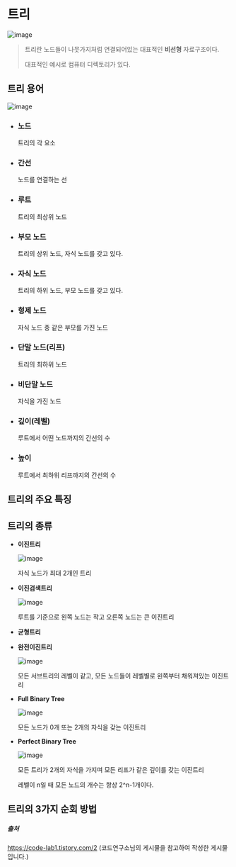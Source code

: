 # 트리

![image](https://github.com/dlrkdus/CS_STUDY/assets/99721126/ee0987a5-c85e-42e5-8d36-aec7908d51f9)

>트리란 노드들이 나뭇가지처럼 연결되어있는 대표적인 **비선형** 자료구조이다.
>
>대표적인 예시로 컴퓨터 디렉토리가 있다.


## 트리 용어
![image](https://github.com/dlrkdus/CS_STUDY/assets/99721126/76d19851-b07c-437c-bd43-d1a81a73a0af)

- ### 노드
    트리의 각 요소
- ### 간선
    노드를 연결하는 선
- ### 루트
    트리의 최상위 노드
- ### 부모 노드
    트리의 상위 노드, 자식 노드를 갖고 있다.
- ### 자식 노드
    트리의 하위 노드, 부모 노드를 갖고 있다.
- ### 형제 노드
    자식 노드 중 같은 부모를 가진 노드
- ### 단말 노드(리프)
    트리의 최하위 노드
- ### 비단말 노드
    자식을 가진 노드
- ### 깊이(레벨)
    루트에서 어떤 노드까지의 간선의 수
- ### 높이
    루트에서 최하위 리프까지의 간선의 수

## 트리의 주요 특징


## 트리의 종류 
    
  - **이진트리** 
    
    ![image](https://github.com/dlrkdus/CS_STUDY/assets/99721126/2ee436a6-72d5-4523-b396-159e0ac612f3)

     자식 노드가 최대 2개인 트리 
 
  - **이진검색트리**

    ![image](https://github.com/dlrkdus/CS_STUDY/assets/99721126/5dbbcbea-c745-4e9b-ba12-a674b2591776)
   
     루트를 기준으로 왼쪽 노드는 작고 오른쪽 노드는 큰 이진트리

  - **균형트리**

  - **완전이진트리**

    ![image](https://github.com/dlrkdus/CS_STUDY/assets/99721126/01c37f9f-fd4d-46ee-83db-35aac7680d1f)

     모든 서브트리의 레벨이 같고, 모든 노드들이 레벨별로 왼쪽부터 채워져있는 이진트리 

  - **Full Binary Tree**

    ![image](https://github.com/dlrkdus/CS_STUDY/assets/99721126/be06337f-7890-48ce-8d66-d9767f8c7f69)

    모든 노드가 0개 또는 2개의 자식을 갖는 이진트리

  - **Perfect Binary Tree**

    ![image](https://github.com/dlrkdus/CS_STUDY/assets/99721126/ed137a14-446b-4ef0-b5e2-afde052a52f4)

    모든 트리가 2개의 자식을 가지며 모든 리프가 같은 깊이를 갖는 이진트리

    레벨이 n일 때 모든 노드의 개수는 항상 2^n-1개이다.

## 트리의 3가지 순회 방법





##### 출처
https://code-lab1.tistory.com/2 (코드연구소님의 게시물을 참고하여 작성한 게시물입니다.)
